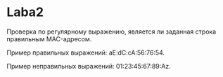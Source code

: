 # Laba2
Проверка по регулярному выражению, является ли заданная строка правильным MAC-адресом. 

Пример правильных выражений: aE:dC:cA:56:76:54. 

Пример неправильных выражений: 01:23:45:67:89:Az.
